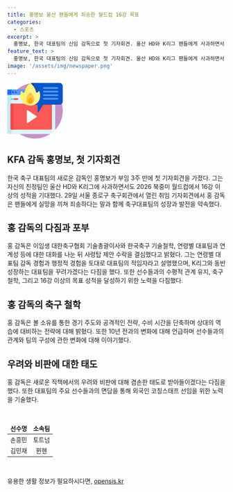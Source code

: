 ```yaml
---
title: 홍명보 울산 팬들에게 죄송한 월드컵 16강 목표
categories:
  - 스포츠
excerpt: >
  홍명보, 한국 대표팀의 신임 감독으로 첫 기자회견. 울산 HD와 K리그 팬들에게 사과하면서 2026 북중미 월드컵 16강 이상 진출 다짐. 대표팀 감독으로의 적임성과 축구 발전을 위한 포부 설명. 유소년 시스템 및 K리그와의 동반성장 강조, 선수와의 수평적 관계 유지 다짐. 축구 철학과 월드컵 목표에 대한 의지 표명. 대표팀 주요 유럽파 선수들과 면담하며 경쟁력 강화 노력, 비판에 겸허한 자세로 대처 다짐.
feature_text: >
  홍명보, 한국 대표팀의 신임 감독으로 첫 기자회견. 울산 HD와 K리그 팬들에게 사과하면서 2026 북중미 월드컵 16강 이상 진출 다짐. 대표팀 감독으로의 적임성과 축구 발전을 위한 포부 설명. 유소년 시스템 및 K리그와의 동반성장 강조, 선수와의 수평적 관계 유지 다짐. 축구 철학과 월드컵 목표에 대한 의지 표명. 대표팀 주요 유럽파 선수들과 면담하며 경쟁력 강화 노력, 비판에 겸허한 자세로 대처 다짐.
image: '/assets/img/newspaper.png'
---
```


<p><img src="/assets/img/news.png" alt="rentncar 속보" /></p>

<h2 data-ke-size="size26">KFA 감독 홍명보, 첫 기자회견</h2>

<p data-ke-size="size16">한국 축구 대표팀의 새로운 감독인 홍명보가 부임 3주 만에 첫 기자회견을 가졌다. 그는 자신의 친정팀인 울산 HD와 K리그에 사과하면서도 2026 북중미 월드컵에서 16강 이상의 성적을 기대했다. 29일 서울 종로구 축구회관에서 열린 취임 기자회견에서 홍 감독은 팬들에게 실망을 끼쳐 죄송하다는 말과 함께 축구대표팀의 성장과 발전을 약속했다.</p>

<h2 data-ke-size="size26">홍 감독의 다짐과 포부</h2>

<p data-ke-size="size16">홍 감독은 이임생 대한축구협회 기술총괄이사와 한국축구 기술철학, 연령별 대표팀과 연계성 등에 대한 대화를 나눈 뒤 사령탑 제안 수락을 결심했다고 밝혔다. 그는 연령별 대표팀 감독 경험과 행정적 경험을 토대로 대표팀의 적임자라고 설명했으며, K리그와 동반성장하는 대표팀을 꾸려가겠다는 다짐을 했다. 또한 선수들과의 수평적 관계 유지, 축구 철학, 그리고 16강 이상의 목표 성적을 달성하기 위한 노력을 다짐했다.</p>

<h2 data-ke-size="size26">홍 감독의 축구 철학</h2>

<p data-ke-size="size16">홍 감독은 볼 소유를 통한 경기 주도와 공격적인 전략, 수비 시간을 단축하며 상대의 역습에 대비하는 전략에 대해 밝혔다. 또한 10년 전과의 변화에 대해 언급하며 선수들과의 관계와 팀의 구성에 관한 변화에 대해 이야기했다.</p>

<h2 data-ke-size="size26">우려와 비판에 대한 태도</h2>

<p data-ke-size="size16">홍 감독은 새로운 직책에서의 우려와 비판에 대해 겸손한 태도로 받아들이겠다는 다짐을 했다. 또한 대표팀의 주요 선수들과의 면담을 통해 외국인 코칭스태프 선임을 위한 노력을 기술했다. </p>

<p data-ke-size="size16">&nbsp;</p>

<table>
<thead>
<tr>
<td style="text-align: center; height: 17px;"><b>선수명</b></td>
<td style="text-align: center; height: 17px;"><b>소속팀</b></td>
</tr>
</thead>
<tbody>
<tr>
<td style="text-align: center; height: 17px;">손흥민</td>
<td style="text-align: center; height: 17px;">토트넘</td>
</tr>
<tr>
<td style="text-align: center; height: 17px;">김민재</td>
<td style="text-align: center; height: 17px;">뮌헨</td>
</tr>
</tbody>
</table>

<p data-ke-size="size16">&nbsp;</p>
유용한 생활 정보가 필요하시다면, <a href="https://opensis.kr" rel="dofollow">opensis.kr</a>


